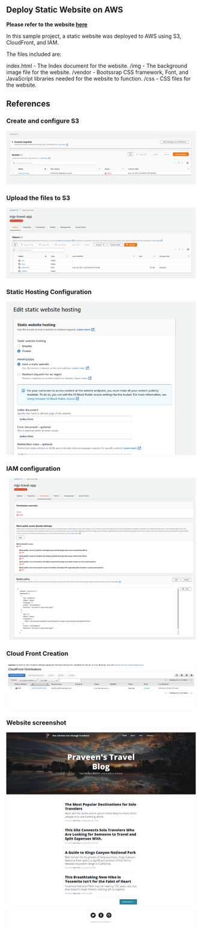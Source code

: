 

## Deploy Static Website on AWS

**Please refer to the website [here](https://d1q7llnym8j1fj.cloudfront.net/)**

In this sample project, a static website was deployed to AWS using S3, CloudFront, and IAM.

The files included are: 

index.html - The Index document for the website.
/img - The background image file for the website.
/vendor - Bootssrap CSS framework, Font, and JavaScript libraries needed for the website to function.
/css - CSS files for the website.

## References
### Create and configure S3
![alt text](submission/img1_s3_bucket_creation.png)


### Upload the files to S3
![alt text](submission/img2_s3_upload_files.png)


### Static Hosting Configuration
![alt text](submission/img3_static_hosting_config.png)


### IAM configuration
![alt text](submission/img4_IAM.png)

### Cloud Front Creation
![alt text](submission/img5_CF.png)

### Website screenshot
![alt text](submission/img6_web.png)


